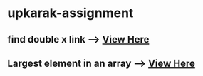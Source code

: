 # upkarak-assignment
## find double x link --> [View Here](https://www.onlinegdb.com/online_java_compiler)
## Largest element in an array --> [View Here]()
